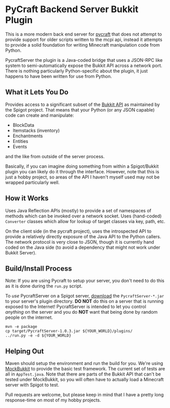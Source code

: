 # PyCraft Backend Server Bukkit Plugin

This is a more modern back end server for [pycraft](https://github.com/mcfletch/pycraft) that does not 
attempt to provide support for older scripts written
to the mcpi api, instead it attempts to provide a 
solid foundation for writing Minecraft manipulation
code from Python.

PycraftServer the plugin is a Java-coded bridge that uses a JSON-RPC
like system to semi-automatically expose the Bukkit API across a network
port. There is nothing particularly Python-specific about the plugin,
it just happens to have been written for use from Python.

## What it Lets You Do

Provides access to a significant subset of the [Bukkit API](https://hub.spigotmc.org/javadocs/spigot/index.html)
as maintained by the Spigot project. That means that your
Python (or any JSON capable) code can create and manipulate:

* BlockData
* Itemstacks (inventory)
* Enchantments
* Entities
* Events

and the like from outside of the server process.

Basically, if you can imagine doing something from within a
Spigot/Bukkit plugin you can likely do it through the interface.
However, note that this is just a hobby project, so areas of the
API I haven't myself used may not be wrapped particularly well.

## How it Works

Uses Java Reflection APIs (mostly) to provide a set of 
namespaces of methods which can be invoked over a network
socket. Uses (hand-coded) `Converter` classes which allow
for lookup of target classes via key, path, etc.

On the client side (in the pycraft project), uses the introspected API to provide 
a relatively directly exposure of the Java API to the Python
callers. The network protocol is very close to JSON, though
it is currently hand coded on the Java side (to avoid
a dependency that might not work under Bukkit Server).

## Build/Install Process

Note: If you are using Pycraft to setup your server, you don't need
to do this as it is done during the `run.py` script.

To *use* PycraftServer on a Spigot server, [download](https://github.com/mcfletch/pycraft-server/releases/) the `PycraftServer-*.jar` to your server's
plugin directory. **DO NOT** do this on a server that is running exposed to 
the Internet! PycraftServer is intended to let you control *anything* on the
server and you do **NOT** want that being done by random people on the 
internet.

```
mvn -e package
cp target/PycraftServer-1.0.3.jar ${YOUR_WORLD}/plugins/
../run.py -e -d ${YOUR_WORLD}
```

## Helping Out

Maven should setup the environment and run the build for you.
We're using [MockBukkit](https://github.com/MockBukkit/MockBukkit) to
provide the basic test framework. The current set of tests are
all in `AppTest.java`. Note that there are parts of the Bukkit API
that can't be tested under MockBukkit, so you will often have to 
actually load a Minecraft server with Spigot to test.

Pull requests are welcome, but please keep in mind that I have
a pretty long response-time on most of my hobby projects.
